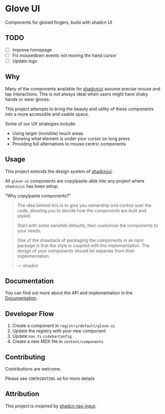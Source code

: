 # Glove UI

Components for gloved fingers, build with shadcn UI

## TODO

- [ ] Improve homepage
- [ ] Fix mousedown events not moving the hand cursor
- [ ] Update logo

## Why

Many of the components available for [shadcn/ui](https://ui.shadcn.com/) assume precise mouse and tap interactions. This is not always ideal when users might have shaky hands or wear gloves.

This project attempts to bring the beauty and utility of these components into a more accessible and usable space.

Some of our UX strategies include:

- Using larger (invisible) touch areas
- Showing what element is under your cursor on long press
- Providing full alternatives to mouse centric components

## Usage

This project extends the design system of [shadcn/ui](https://ui.shadcn.com/).

All `glove-ui` components are copy/paste-able into any project where `shadcn/ui` has been setup.

"Why copy/paste components?"

<blockquote cite="https://ui.shadcn.com/docs">
  <p>The idea behind this is to give you ownership and control over the code, allowing you to decide how the components are built and styled.</p>

<p>Start with some sensible defaults, then customize the components to your needs.</p>

<p>One of the drawback of packaging the components in an npm package is that the style is coupled with the implementation. The design of your components should be separate from their implementation.</p>
  <footer>— <cite>shadcn</cite></footer>
</blockquote>

## Documentation

You can find out more about the API and implementation in the [Documentation](https://glove-ui.davidwitt.me).

## Developer Flow

1. Create a component in `registry/default/glove-ui`
1. Update the registry with your new component
1. Update `nav.ts` `sidebarConfig`
1. Create a new MDX file in `content/components`

## Contributing

Contributions are welcome.

Please see `CONTRIBUTING.md` for more details

## Attribution

This project is insipired by [shadcn-tag-input](https://github.com/JaleelB/shadcn-tag-input).
